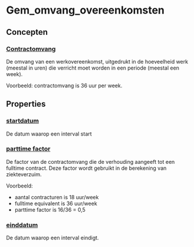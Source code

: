 # Gem_omvang_overeenkomsten
## Concepten
### [Contractomvang](https://purl.org/ozo/kik#ContractOmvang)
De omvang van een werkovereenkomst, uitgedrukt in de hoeveelheid werk (meestal in uren) die verricht moet worden in een periode (meestal een week). 

Voorbeeld: contractomvang is 36 uur per week.
## Properties
### [startdatum](https://purl.org/ozo/kik#startDatum)
De datum waarop een interval start
### [parttime factor](https://purl.org/ozo/kik#parttimeFactor)
De factor van de contractomvang die de verhouding aangeeft tot een fulltime contract. Deze factor wordt gebruikt in de berekening van ziekteverzuim.

Voorbeeld: 
- aantal contracturen is 18 uur/week
- fulltime equivalent is 36 uur/week
- parttime factor is 16/36 = 0,5
### [einddatum](https://purl.org/ozo/kik#eindDatum)
De datum waarop een interval eindigt.
